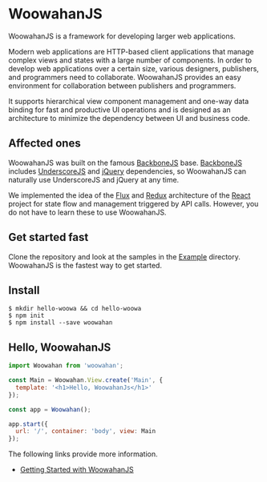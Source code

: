 # WoowahanJS

WoowahanJS is a framework for developing larger web applications.

Modern web applications are HTTP-based client applications that manage complex views and states with a large number of components. In order to develop web applications over a certain size, various designers, publishers, and programmers need to collaborate. WoowahanJS provides an easy environment for collaboration between publishers and programmers.

It supports hierarchical view component management and one-way data binding for fast and productive UI operations and is designed as an architecture to minimize the dependency between UI and business code.

## Affected ones

WoowahanJS was built on the famous [BackboneJS](http://backbonejs.org) base. [BackboneJS](http://backbonejs.org) includes [UnderscoreJS](http://underscorejs.org) and [jQuery](http://jquery.com) dependencies, so WoowahanJS can naturally use UnderscoreJS and jQuery at any time.

We implemented the idea of the [Flux](https://facebook.github.io/flux) and [Redux](http://redux.js.org) architecture of the [React](https://facebook.github.io/react/) project for state flow and management triggered by API calls. However, you do not have to learn these to use WoowahanJS.


## Get started fast

Clone the repository and look at the samples in the [Example](./examples) directory. WoowahanJS is the fastest way to get started.

## Install

```
$ mkdir hello-woowa && cd hello-woowa
$ npm init
$ npm install --save woowahan
```

## Hello, WoowahanJS

```Javascript
import Woowahan from 'woowahan';

const Main = Woowahan.View.create('Main', {
  template: '<h1>Hello, WoowahanJs</h1>'
});

const app = Woowahan();

app.start({
  url: '/', container: 'body', view: Main
});
```

The following links provide more information.

* [Getting Started with WoowahanJS](./docs/README.md)
